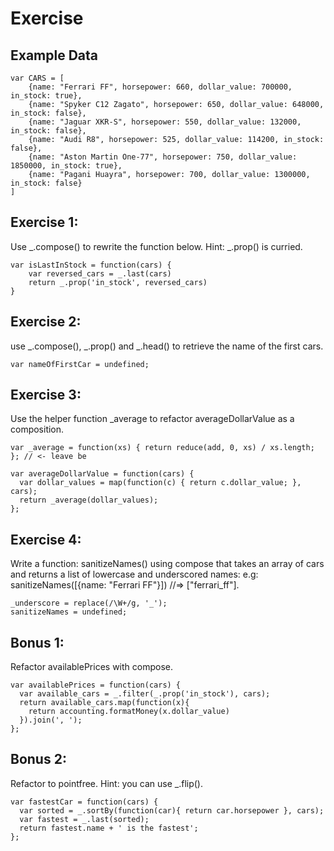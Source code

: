 # Exercise

## Example Data
```
var CARS = [
    {name: "Ferrari FF", horsepower: 660, dollar_value: 700000, in_stock: true},
    {name: "Spyker C12 Zagato", horsepower: 650, dollar_value: 648000, in_stock: false},
    {name: "Jaguar XKR-S", horsepower: 550, dollar_value: 132000, in_stock: false},
    {name: "Audi R8", horsepower: 525, dollar_value: 114200, in_stock: false},
    {name: "Aston Martin One-77", horsepower: 750, dollar_value: 1850000, in_stock: true},
    {name: "Pagani Huayra", horsepower: 700, dollar_value: 1300000, in_stock: false}
]
```

## Exercise 1:
Use _.compose() to rewrite the function below. Hint: _.prop() is curried.
```
var isLastInStock = function(cars) {
    var reversed_cars = _.last(cars)
    return _.prop('in_stock', reversed_cars)
}
```

## Exercise 2:
use _.compose(), _.prop() and _.head() to retrieve the name of the first cars.
```
var nameOfFirstCar = undefined;
```

## Exercise 3:
Use the helper function _average to refactor averageDollarValue as a composition.
```
var _average = function(xs) { return reduce(add, 0, xs) / xs.length; }; // <- leave be

var averageDollarValue = function(cars) {
  var dollar_values = map(function(c) { return c.dollar_value; }, cars);
  return _average(dollar_values);
};
```

## Exercise 4:
Write a function: sanitizeNames() using compose that takes an array of cars and returns a list of lowercase and underscored names: e.g: sanitizeNames([{name: "Ferrari FF"}]) //=> ["ferrari_ff"].
```
_underscore = replace(/\W+/g, '_');
sanitizeNames = undefined;
```

## Bonus 1:
Refactor availablePrices with compose.
```
var availablePrices = function(cars) {
  var available_cars = _.filter(_.prop('in_stock'), cars);
  return available_cars.map(function(x){
    return accounting.formatMoney(x.dollar_value)
  }).join(', ');
};
```

## Bonus 2:
Refactor to pointfree. Hint: you can use _.flip().

```
var fastestCar = function(cars) {
  var sorted = _.sortBy(function(car){ return car.horsepower }, cars);
  var fastest = _.last(sorted);
  return fastest.name + ' is the fastest';
};
```
